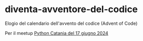 # diventa-avventore-del-codice

Elogio del calendario dell'avvento del codice (Advent of Code)

Per il meetup [Python Catania del 17 giugno 2024](https://www.meetup.com/python-catania/events/301402271/)
